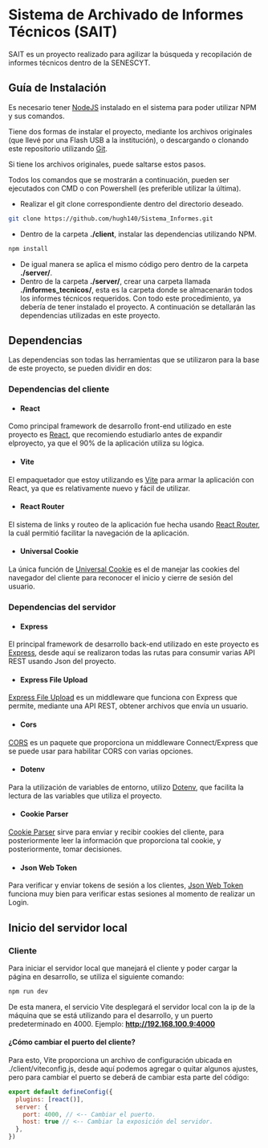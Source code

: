 # Sistema de Archivado de Informes Técnicos (SAIT)
SAIT es un proyecto realizado para agilizar la búsqueda y recopilación de informes técnicos dentro de la SENESCYT.

## Guía de Instalación
Es necesario tener [NodeJS](https://nodejs.org/en) instalado en el sistema para poder utilizar NPM y sus comandos.

Tiene dos formas de instalar el proyecto, mediante los archivos originales (que llevé por una Flash USB a la institución), o descargando o clonando este repositorio utilizando [Git](https://git-scm.com/).

Si tiene los archivos originales, puede saltarse estos pasos.

Todos los comandos que se mostrarán a continuación, pueden ser ejecutados con CMD o con Powershell (es preferible utilizar la última).

* Realizar el git clone correspondiente dentro del directorio deseado.
```bash
git clone https://github.com/hugh140/Sistema_Informes.git
```
* Dentro de la carpeta **./client**, instalar las dependencias utilizando NPM.
```bash
npm install
```
* De igual manera se aplica el mismo código pero dentro de la carpeta **./server/**.
* Dentro de la carpeta **./server/**, crear una carpeta llamada **./informes_tecnicos/**, esta es la carpeta donde se almacenarán todos los informes técnicos requeridos.
Con todo este procedimiento, ya debería de tener instalado el proyecto. A continuación se detallarán las dependencias utilizadas en este proyecto.

## Dependencias
Las dependencias son todas las herramientas que se utilizaron para la base de este proyecto, se pueden dividir en dos:

### Dependencias del cliente
* #### React
Como principal framework de desarrollo front-end utilizado en este proyecto es [React](https://es.reactjs.org/), que recomiendo estudiarlo antes de expandir elproyecto, ya que el 90% de la aplicación utiliza su lógica.

* #### Vite
El empaquetador que estoy utilizando es [Vite](https://vitejs.dev/) para armar la aplicación con React, ya que es relativamente nuevo y fácil de utilizar.

* #### React Router
El sistema de links y routeo de la aplicación fue hecha usando [React Router](https://reactrouter.com/en/main), la cuál permitió facilitar la navegación de la aplicación.

* #### Universal Cookie
La única función de [Universal Cookie](https://github.com/reactivestack/cookies/tree/master/packages/universal-cookie) es el de manejar las cookies del navegador del cliente para reconocer el inicio y cierre de sesión del usuario.

### Dependencias del servidor
* #### Express
El principal framework de desarrollo back-end utilizado en este proyecto es [Express](https://expressjs.com/es/), desde aquí se realizaron todas las rutas para consumir varias API REST usando Json del proyecto.

* #### Express File Upload
[Express File Upload](https://www.npmjs.com/package/express-fileupload) es un middleware que funciona con Express que permite, mediante una API REST, obtener archivos que envía un usuario.

* #### Cors
[CORS](https://expressjs.com/en/resources/middleware/cors.html) es un paquete que proporciona un middleware Connect/Express que se puede usar para habilitar CORS con varias opciones.

* #### Dotenv
Para la utilización de variables de entorno, utilizo [Dotenv](https://www.npmjs.com/package/dotenv), que facilita la lectura de las variables que utiliza el proyecto.

* #### Cookie Parser
[Cookie Parser](https://www.npmjs.com/package/cookie-parser) sirve para enviar y recibir cookies del cliente, para posteriormente leer la información que proporciona tal cookie, y posteriormente, tomar decisiones.

* #### Json Web Token
Para verificar y enviar tokens de sesión a los clientes, [Json Web Token](https://jwt.io/) funciona muy bien para verificar estas sesiones al momento de realizar un Login.

## Inicio del servidor local
### Cliente
Para iniciar el servidor local que manejará el cliente y poder cargar la página en desarrollo, se utiliza el siguiente comando:
```bash
npm run dev
```
De esta manera, el servicio Vite desplegará el servidor local con la ip de la máquina que se está utilizando para el desarrollo, y un puerto predeterminado en 4000.
Ejemplo: **http://192.168.100.9:4000**

#### ¿Cómo cambiar el puerto del cliente?
Para esto, Vite proporciona un archivo de configuración ubicada en ./client/viteconfig.js, desde aquí podemos agregar o quitar algunos ajustes, pero para cambiar el puerto se deberá de cambiar esta parte del código:
```js
export default defineConfig({
  plugins: [react()],
  server: {
    port: 4000, // <-- Cambiar el puerto.
    host: true // <-- Cambiar la exposición del servidor.
  },
})
```


